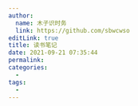 ```yaml
---
author: 
  name: 木子识时务
  link: https://github.com/sbwcwso
editLink: true
title: 读书笔记
date: 2021-09-21 07:35:44
permalink: 
categories: 
  - 
tags: 
  - 
---
```

